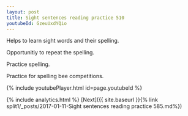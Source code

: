 ```yaml
---
layout: post
title: Sight sentences reading practice 510
youtubeId: GzeuUxdYQio
---
```

 
 
Helps to learn sight words and their spelling.

Opportunitiy to repeat the spelling. 

Practice spelling. 
 
Practice for spelling bee competitions. 
 
{% include youtubePlayer.html id=page.youtubeId %}
 
 
{% include analytics.html %} 
[Next]({{ site.baseurl }}{% link  split1/_posts/2017-01-11-Sight sentences reading practice 585.md%})
 

